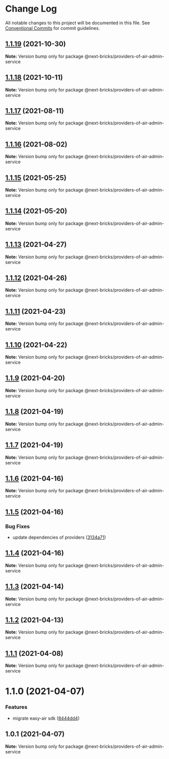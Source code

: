 # Change Log

All notable changes to this project will be documented in this file.
See [Conventional Commits](https://conventionalcommits.org) for commit guidelines.

## [1.1.19](https://github.com/easyops-cn/next-providers/compare/@next-bricks/providers-of-air-admin-service@1.1.18...@next-bricks/providers-of-air-admin-service@1.1.19) (2021-10-30)

**Note:** Version bump only for package @next-bricks/providers-of-air-admin-service

## [1.1.18](https://github.com/easyops-cn/next-providers/compare/@next-bricks/providers-of-air-admin-service@1.1.17...@next-bricks/providers-of-air-admin-service@1.1.18) (2021-10-11)

**Note:** Version bump only for package @next-bricks/providers-of-air-admin-service

## [1.1.17](https://github.com/easyops-cn/next-providers/compare/@next-bricks/providers-of-air-admin-service@1.1.16...@next-bricks/providers-of-air-admin-service@1.1.17) (2021-08-11)

**Note:** Version bump only for package @next-bricks/providers-of-air-admin-service

## [1.1.16](https://github.com/easyops-cn/next-providers/compare/@next-bricks/providers-of-air-admin-service@1.1.15...@next-bricks/providers-of-air-admin-service@1.1.16) (2021-08-02)

**Note:** Version bump only for package @next-bricks/providers-of-air-admin-service

## [1.1.15](https://github.com/easyops-cn/next-providers/compare/@next-bricks/providers-of-air-admin-service@1.1.14...@next-bricks/providers-of-air-admin-service@1.1.15) (2021-05-25)

**Note:** Version bump only for package @next-bricks/providers-of-air-admin-service

## [1.1.14](https://github.com/easyops-cn/next-providers/compare/@next-bricks/providers-of-air-admin-service@1.1.13...@next-bricks/providers-of-air-admin-service@1.1.14) (2021-05-20)

**Note:** Version bump only for package @next-bricks/providers-of-air-admin-service

## [1.1.13](https://github.com/easyops-cn/next-providers/compare/@next-bricks/providers-of-air-admin-service@1.1.12...@next-bricks/providers-of-air-admin-service@1.1.13) (2021-04-27)

**Note:** Version bump only for package @next-bricks/providers-of-air-admin-service

## [1.1.12](https://github.com/easyops-cn/next-providers/compare/@next-bricks/providers-of-air-admin-service@1.1.11...@next-bricks/providers-of-air-admin-service@1.1.12) (2021-04-26)

**Note:** Version bump only for package @next-bricks/providers-of-air-admin-service

## [1.1.11](https://github.com/easyops-cn/next-providers/compare/@next-bricks/providers-of-air-admin-service@1.1.10...@next-bricks/providers-of-air-admin-service@1.1.11) (2021-04-23)

**Note:** Version bump only for package @next-bricks/providers-of-air-admin-service

## [1.1.10](https://github.com/easyops-cn/next-providers/compare/@next-bricks/providers-of-air-admin-service@1.1.9...@next-bricks/providers-of-air-admin-service@1.1.10) (2021-04-22)

**Note:** Version bump only for package @next-bricks/providers-of-air-admin-service

## [1.1.9](https://github.com/easyops-cn/next-providers/compare/@next-bricks/providers-of-air-admin-service@1.1.8...@next-bricks/providers-of-air-admin-service@1.1.9) (2021-04-20)

**Note:** Version bump only for package @next-bricks/providers-of-air-admin-service

## [1.1.8](https://github.com/easyops-cn/next-providers/compare/@next-bricks/providers-of-air-admin-service@1.1.7...@next-bricks/providers-of-air-admin-service@1.1.8) (2021-04-19)

**Note:** Version bump only for package @next-bricks/providers-of-air-admin-service

## [1.1.7](https://github.com/easyops-cn/next-providers/compare/@next-bricks/providers-of-air-admin-service@1.1.6...@next-bricks/providers-of-air-admin-service@1.1.7) (2021-04-19)

**Note:** Version bump only for package @next-bricks/providers-of-air-admin-service

## [1.1.6](https://github.com/easyops-cn/next-providers/compare/@next-bricks/providers-of-air-admin-service@1.1.5...@next-bricks/providers-of-air-admin-service@1.1.6) (2021-04-16)

**Note:** Version bump only for package @next-bricks/providers-of-air-admin-service

## [1.1.5](https://github.com/easyops-cn/next-providers/compare/@next-bricks/providers-of-air-admin-service@1.1.4...@next-bricks/providers-of-air-admin-service@1.1.5) (2021-04-16)

### Bug Fixes

- update dependencies of providers ([3134a71](https://github.com/easyops-cn/next-providers/commit/3134a71758f1ec4e9a0b5423e3f78d39e46bb196))

## [1.1.4](https://github.com/easyops-cn/next-providers/compare/@next-bricks/providers-of-air-admin-service@1.1.3...@next-bricks/providers-of-air-admin-service@1.1.4) (2021-04-16)

**Note:** Version bump only for package @next-bricks/providers-of-air-admin-service

## [1.1.3](https://github.com/easyops-cn/next-providers/compare/@next-bricks/providers-of-air-admin-service@1.1.2...@next-bricks/providers-of-air-admin-service@1.1.3) (2021-04-14)

**Note:** Version bump only for package @next-bricks/providers-of-air-admin-service

## [1.1.2](https://github.com/easyops-cn/next-providers/compare/@next-bricks/providers-of-air-admin-service@1.1.1...@next-bricks/providers-of-air-admin-service@1.1.2) (2021-04-13)

**Note:** Version bump only for package @next-bricks/providers-of-air-admin-service

## [1.1.1](https://github.com/easyops-cn/next-providers/compare/@next-bricks/providers-of-air-admin-service@1.1.0...@next-bricks/providers-of-air-admin-service@1.1.1) (2021-04-08)

**Note:** Version bump only for package @next-bricks/providers-of-air-admin-service

# 1.1.0 (2021-04-07)

### Features

- migrate easy-air sdk ([8444dd4](https://github.com/easyops-cn/next-providers/commit/8444dd49781a24e06d34d1b2581299030978e1c9))

## 1.0.1 (2021-04-07)

**Note:** Version bump only for package @next-bricks/providers-of-air-admin-service
